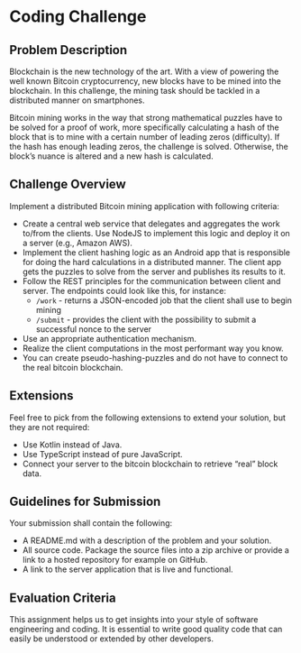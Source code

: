# Coding Challenge

## Problem Description
Blockchain is the new technology of the art. With a view of powering the well known Bitcoin cryptocurrency, new blocks have to be mined into the blockchain. In this challenge, the mining task should be tackled in a distributed manner on smartphones.

Bitcoin mining works in the way that strong mathematical puzzles have to be solved for a proof of work, more specifically calculating a hash of the block that is to mine with a certain number of leading zeros (difficulty). If the hash has enough leading zeros, the challenge is solved. Otherwise, the block’s nuance is altered and a new hash is calculated.

## Challenge Overview
Implement a distributed Bitcoin mining application with following criteria:
* Create a central web service that delegates and aggregates the work to/from the clients. Use NodeJS to implement this logic and deploy it on a server (e.g., Amazon AWS).
* Implement the client hashing logic as an Android app that is responsible for doing the hard calculations in a distributed manner. The client app gets the puzzles to solve from the server and publishes its results to it.
* Follow the REST principles for the communication between client and server. The endpoints could look like this, for instance:
  * ```/work```   - returns a JSON-encoded job that the client shall use to begin mining
  * ```/submit``` - provides the client with the possibility to submit a successful nonce to the server
* Use an appropriate authentication mechanism.
* Realize the client computations in the most performant way you know.
* You can create pseudo-hashing-puzzles and do not have to connect to the real bitcoin blockchain.

## Extensions
Feel free to pick from the following extensions to extend your solution, but they are not required:
* Use Kotlin instead of Java.
* Use TypeScript instead of pure JavaScript.
* Connect your server to the bitcoin blockchain to retrieve “real” block data.

## Guidelines for Submission
Your submission shall contain the following:
* A README.md with a description of the problem and your solution.
* All source code. Package the source files into a zip archive or provide a link to a hosted repository for example on GitHub.
* A link to the server application that is live and functional.

## Evaluation Criteria
This assignment helps us to get insights into your style of software engineering and coding. It is essential to write good quality code that can easily be understood or extended by other developers.
